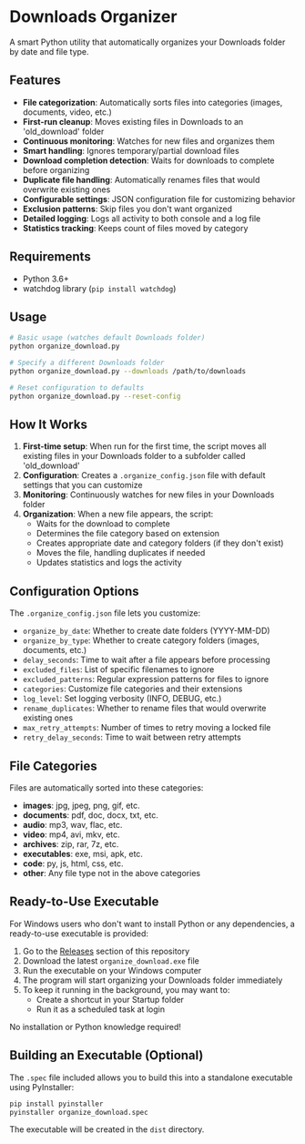 # Downloads Organizer

A smart Python utility that automatically organizes your Downloads folder by date and file type.

## Features

- **File categorization**: Automatically sorts files into categories (images, documents, video, etc.)
- **First-run cleanup**: Moves existing files in Downloads to an 'old_download' folder
- **Continuous monitoring**: Watches for new files and organizes them
- **Smart handling**: Ignores temporary/partial download files
- **Download completion detection**: Waits for downloads to complete before organizing
- **Duplicate file handling**: Automatically renames files that would overwrite existing ones
- **Configurable settings**: JSON configuration file for customizing behavior
- **Exclusion patterns**: Skip files you don't want organized
- **Detailed logging**: Logs all activity to both console and a log file
- **Statistics tracking**: Keeps count of files moved by category

## Requirements

- Python 3.6+
- watchdog library (`pip install watchdog`)

## Usage

```bash
# Basic usage (watches default Downloads folder)
python organize_download.py

# Specify a different Downloads folder
python organize_download.py --downloads /path/to/downloads

# Reset configuration to defaults
python organize_download.py --reset-config
```

## How It Works

1. **First-time setup**: When run for the first time, the script moves all existing files in your Downloads folder to a subfolder called 'old_download'
2. **Configuration**: Creates a `.organize_config.json` file with default settings that you can customize
3. **Monitoring**: Continuously watches for new files in your Downloads folder
4. **Organization**: When a new file appears, the script:
   - Waits for the download to complete
   - Determines the file category based on extension
   - Creates appropriate date and category folders (if they don't exist)
   - Moves the file, handling duplicates if needed
   - Updates statistics and logs the activity

## Configuration Options

The `.organize_config.json` file lets you customize:

- `organize_by_date`: Whether to create date folders (YYYY-MM-DD)
- `organize_by_type`: Whether to create category folders (images, documents, etc.)
- `delay_seconds`: Time to wait after a file appears before processing
- `excluded_files`: List of specific filenames to ignore
- `excluded_patterns`: Regular expression patterns for files to ignore
- `categories`: Customize file categories and their extensions
- `log_level`: Set logging verbosity (INFO, DEBUG, etc.)
- `rename_duplicates`: Whether to rename files that would overwrite existing ones
- `max_retry_attempts`: Number of times to retry moving a locked file
- `retry_delay_seconds`: Time to wait between retry attempts

## File Categories

Files are automatically sorted into these categories:

- **images**: jpg, jpeg, png, gif, etc.
- **documents**: pdf, doc, docx, txt, etc.
- **audio**: mp3, wav, flac, etc.
- **video**: mp4, avi, mkv, etc.
- **archives**: zip, rar, 7z, etc.
- **executables**: exe, msi, apk, etc.
- **code**: py, js, html, css, etc.
- **other**: Any file type not in the above categories

## Ready-to-Use Executable

For Windows users who don't want to install Python or any dependencies, a ready-to-use executable is provided:

1. Go to the [Releases](https://github.com/Mj-Njuguna/download_organizer/releases) section of this repository
2. Download the latest `organize_download.exe` file
3. Run the executable on your Windows computer
4. The program will start organizing your Downloads folder immediately
5. To keep it running in the background, you may want to:
   - Create a shortcut in your Startup folder
   - Run it as a scheduled task at login

No installation or Python knowledge required!

## Building an Executable (Optional)

The `.spec` file included allows you to build this into a standalone executable using PyInstaller:

```bash
pip install pyinstaller
pyinstaller organize_download.spec
```

The executable will be created in the `dist` directory.
